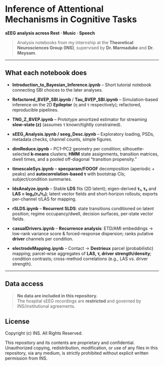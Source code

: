 # Inference of Attentional Mechanisms in Cognitive Tasks
**sEEG analysis across Rest · Music · Speech**

> Analysis notebooks from my internship at the **Theoretical Neurosciences Group (INS)**, supervised by **Dr. Marmaduke** and **Dr. Meysam**.  

---

## What each notebook does
- **Introduction_to_Bayesian_Inference.ipynb** – Short tutorial notebook connecting SBI choices to the later analyses.
- **Refactored_BVEP_SBI.ipynb** / **Tau_BVEP_SBI.ipynb** – Simulation-based inference on the 2D **Epileptor** (η and τ respectively); refactored, reproducible pipelines.
- **TNG_Z_BVEP.ipynb** – Prototype amortized estimator for streaming **slow-state \(z\)** (assumes τ known/tightly constrained).

- **sEEG_Analysis.ipynb / seeg_Desc.ipynb** – Exploratory loading, PSDs, metadata checks, channel counts, simple figures.


- **dimReduce.ipynb** – PC1–PC2 geometry per condition; silhouette-selected **k-means** clusters; **HMM** state assignments, transition matrices, dwell times, and a pooled off-diagonal “transition propensity.”
- **timescaleSys.ipynb** – **specparam/FOOOF** decomposition (aperiodic + peaks) and **autocorrelation-based τ** with bootstrap CIs; subject/condition summaries.
- **ldsAnalyze.ipynb** – Stable **LDS** fits (2D latent); eigen-derived **τ₁, τ₂** and **LAS = log₂(τ₁/τ₂)**; latent vector fields and short-horizon rollouts; exports per-channel τ/LAS for mapping.
- **rSLDS.ipynb** – **Recurrent SLDS**: state transitions conditioned on latent position; regime occupancy/dwell, decision surfaces, per-state vector fields.
- **casualDrivers.ipynb** – **Recurrence analysis**: ETD/AMI embeddings → low-rank variance score & forced-response dispersion; ranks putative **driver** channels per condition.
- **electrodeMapping.ipynb** – Contact → **Destrieux** parcel (probabilistic) mapping; parcel-wise aggregates of **LAS, τ, driver strength/density**; condition contrasts; cross-method correlations (e.g., LAS vs. driver strength).


---

## Data access 

> **No data are included in this repository.**  
> The hospital sEEG recordings are **restricted** and governed by INS/institutional agreements.  

##  License
Copyright (c) INS. All Rights Reserved.

This repository and its contents are proprietary and confidential.
Unauthorized copying, redistribution, modification, or use of any
files in this repository, via any medium, is strictly prohibited
without explicit written permission from INS.
